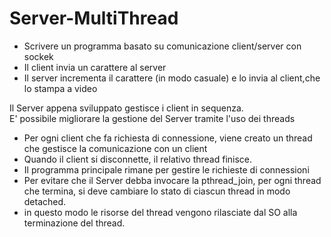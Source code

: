# Server-MultiThread
<ul>
  <li>Scrivere un programma basato su comunicazione client/server con sockek</li>
  <li>Il client invia un carattere al server</li>
  <li>Il server incrementa il carattere (in modo casuale) e lo invia al client,che lo stampa a video </li>
</ul>

<p>
Il Server appena sviluppato gestisce i client in sequenza.<br>
E' possibile migliorare la gestione del Server tramite l'uso dei threads
<ul>
  <li>Per ogni client che fa richiesta di connessione, viene creato un thread che gestisce la comunicazione con un client</li>
  <li>Quando il client si disconnette, il relativo thread finisce.</li>
  <li>Il programma principale rimane per gestire le richieste di connessioni</li>
  <li>Per evitare che il Server debba invocare la pthread_join, per ogni thread che termina, si deve cambiare lo stato di ciascun thread in modo detached.</li>
  <li>in questo modo le risorse del thread vengono rilasciate dal SO alla terminazione del thread.</li>  
</ul>
</p>
